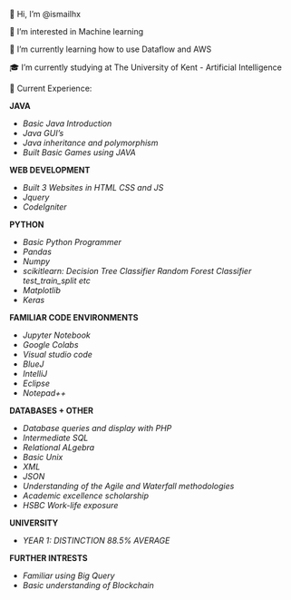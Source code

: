 👋 Hi, I’m @ismailhx

👀 I’m interested in Machine learning 

🌱 I’m currently learning how to use Dataflow and AWS

🎓 I’m currently studying at The University of Kent - Artificial Intelligence

📝 Current Experience:

**JAVA**
* *Basic Java Introduction*
* *Java GUI’s*
* *Java inheritance and polymorphism*
* *Built Basic Games using JAVA* 


**WEB DEVELOPMENT**
* *Built 3 Websites in HTML CSS and JS* 
* *Jquery*
* *CodeIgniter*


**PYTHON**
* *Basic Python Programmer* 
* *Pandas*
* *Numpy*
* *scikitlearn:
Decision Tree Classifier
Random Forest Classifier
test_train_split
etc*
* *Matplotlib*
* *Keras*


**FAMILIAR CODE ENVIRONMENTS**
* *Jupyter Notebook*
* *Google Colabs*
* *Visual studio code*
* *BlueJ*
* *IntelliJ*
* *Eclipse*
* *Notepad++*


**DATABASES + OTHER**
* *Database queries and display with PHP*
* *Intermediate SQL*
* *Relational ALgebra*
* *Basic Unix*
* *XML*
*  *JSON*
*  *Understanding of the Agile and Waterfall methodologies* 
* *Academic excellence scholarship*
* *HSBC Work-life exposure* 


**UNIVERSITY**
* *YEAR 1: DISTINCTION 88.5% AVERAGE*


**FURTHER INTRESTS**
* *Familiar using Big Query*
* *Basic understanding of Blockchain*


<!---
ismailhx/ismailhx is a ✨ special ✨ repository because its `README.md` (this file) appears on your GitHub profile.
You can click the Preview link to take a look at your changes.
--->
